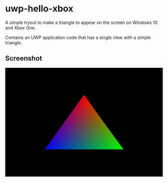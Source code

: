 # uwp-hello-xbox
A simple tryout to make a triangle to appear on the screen on Windows 10 and Xbox One.

Contains an UWP application code that has a single view with a simple triangle.

## Screenshot
![alt text](https://github.com/toivjon/uwp-hello-xbox/blob/master/Screenshots/screenshot.png "WelcomeScene")

